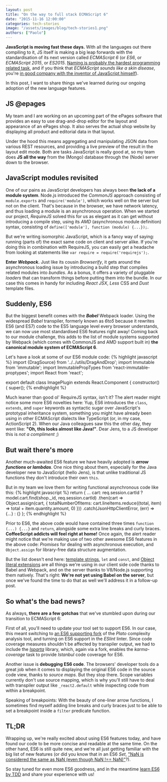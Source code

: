 ```yaml
---
layout: post
title: "On the way to full stack ECMAScript 6"
date: "2015-11-16 12:00:00"
categories: tech-stories
image: "/assets/images/blog/tech-stories1.png"
authors: ["Paolo"]
---
```


**JavaScript is moving fast these days.** With all the languages out there compiling to it, JS itself is making a big leap forwards with the standardisation of its next version called _ECMAScript 6_ (or _ES6_, or _ECMAScript 2015_, or _ES2015_. [Naming is probably the hardest programming related task](https://twitter.com/a_ramella/status/656522461480099840), and if you think that _ECMAScript sounds like a skin disease_, you're [in good company with the inventor of JavaScript himself](https://mail.mozilla.org/pipermail/es-discuss/2006-October/000133.html)).

In this post, I want to share things we've learned during our ongoing adoption of the new language features.

## JS @epages
My team and I are working on an upcoming part of the ePages software that provides an easy to use drag-and-drop editor for the layout and appearance of an ePages shop. It also serves the actual shop website by displaying all product and editorial data in that layout.

Under the hood this means aggregating and manipulating JSON data from various REST resources, and providing a live preview of the result in the layout edit mode. Both are tasks JavaScript is really good at, so my team does **JS all the way** from the (Mongo) database through the (Node) server down to the browser.

## JavaScript modules revisited
One of our pains as JavaScript developers has always been **the lack of a module system**. Node.js introduced the _CommonJS_ approach consisting of `module.exports` and `require('module')`, which works well on the server but not on the client. That's because in the browser, we have network latency, and thus loading a module is an asynchronous operation. When we started our project, _RequireJS_ solved this for us as elegant as it can get without introducing a compile step, using its _AMD_ (asynchronous module definition) syntax, consisting of `define(['module'], function (module) {...});`.

But we're writing isomorphic JavaScript, which is a fancy way of saying: running (parts of) the exact same code on client and server alike. If you're doing this in combination with RequireJS, you can easily get a headache from looking at statements like `var require = require('requirejs');`.

**Enter _Webpack_.** Just like its cousin _Browserify_, it gets around the asynchronous loading issue by introducing a build step that compiles related modules into _bundles_. As a bonus, it offers a variety of pluggable _loaders_ that can transform things before putting them into the bundle. In our case this comes in handy for including _React JSX_, _Less_ CSS and _Dust_ template files.

## Suddenly, ES6
But the biggest benefit comes with the **_Babel_** Webpack loader. Using the widespread _Babel_ transpiler, formerly known as _6to5_ because it rewrites ES6 (and ES7) code to the ES5 language level every browser understands, we can now use most standardised ES6 features right away! Coming back to our module challenge, this adds to the list of module systems supported by Webpack (which comes with CommonJS and AMD support built in) **the canonical module system of ECMAScript 6**.

Let's have a look at some of our ES6 module code:
{% highlight javascript %}
import {DragSource} from '../../utils/DragAndDrop';
import Immutable from 'immutable';
import ImmutablePropTypes from 'react-immutable-proptypes';
import React from 'react';

export default class ImagePlugin extends React.Component {
  constructor() {
    super();
{% endhighlight %}

Much leaner than good ol' RequireJS syntax, isn't it?
The alert reader might notice some more ES6 novelties here: Yup, ES6 introduces the `class`, `extends`, and `super` keywords as syntactic sugar over JavaScript's prototypal inheritance system, something you might have already been using in other ECMAScript dialects like TypeScript (or, in my case, ActionScript 2).
When our Java colleagues saw this the other day, they went like: **"Oh, this looks almost like Java!"**. Dear Jens, to a JS developer this is _not a compliment_ ;)

## But wait there's more
Another much-awaited ES6 feature we have heavily adopted is **_arrow functions_ or _lambdas_**. One nice thing about them, especially for the Java developer new to JavaScript (hello Jens), is that unlike traditional JS functions they don't introduce their own `this`.

But in my team we love them for writing functional asynchronous code like this:
{% highlight javascript %}
return {
  ...
  cart: req.session.cartId
    ? model.cart.find(shop._id, req.session.cartId)
      .then(cart => Object.assign(cart, {
        totalNumberOfItems: cart.lineItems.reduce((total, item) => total + item.quantity.amount, 0)
      }))
      .catch(JsonHttpClientError, (err) => {...}
    : {}
};
{% endhighlight %}

Prior to ES6, the above code would have contained three times `function (...) {...}` and `return`, alongside some extra line breaks and curly braces. **CoffeeScript addicts will feel right at home!**
Once again, the alert reader might notice that we're making use of two other awesome ES6 features in the above code: _Promises_ for dealing with asynchronous execution, and `Object.assign` for library-free data structure augmentation.

But the list doesn't end here: [template strings](https://developer.mozilla.org/en-US/docs/Web/JavaScript/Reference/template_strings), `let` and `const`, and [Object literal extensions](https://github.com/lukehoban/es6features#enhanced-object-literals) are all things we're using in our client side code thanks to Babel and Webpack, and on the server thanks to V8/Node.js supporting them natively. That's right: **We're not yet using Babel on the server**, but once we've found the time to do that as well we'll address it in a follow-up post.

## So what's the bad news?
As always, **there are a few gotchas** that we've stumbled upon during our transition to ECMAScript 6:

First of all, you'll need to update your tool set to support ES6. In our case, this meant switching to [an ES6 supporting fork](https://github.com/deedubs/es6-plato) of the _Plato_ complexity analysis tool, and turning on ES6 support in the _ESlint_ linter.
Since code coverage measures shouldn't be affected by transpiler output, we had to include the [_Isparta_](https://github.com/douglasduteil/isparta) library, which, again via a fork, enables the _karma-coverage_ task to provide _Istanbul_ code coverage for ES6.

Another issue is **debugging ES6 code**. The browsers' developer tools do a great job when it comes to displaying the original ES6 code in the source code view,  thanks to _source maps_. But they stop there. Scope variables currently don't use source mapping, which is why you'll still have to deal with transpiler output like `_react2.default` while inspecting code from within a breakpoint.

Speaking of breakpoints: With the beauty of one-liner arrow functions, I sometimes find myself adding line breaks and curly braces just to be able to set a breakpoint inside a `filter` predicate function.

## TL;DR
Wrapping up, we're really excited about using ES6 features today, and have found our code to be more concise and readable at the same time.
On the other hand, ES6 is still quite new, and we're all just getting familiar with the big list of new features (or did you know that in an ES6 _Set_, ["NaN is considered the same as NaN (even though NaN !== NaN)"](https://developer.mozilla.org/en-US/docs/Web/JavaScript/Reference/Global_Objects/Set)?).

So stay tuned for even more ES6 goodness, and in the meantime [learn ES6 by TDD](http://es6katas.org/) and share your experience with us!
